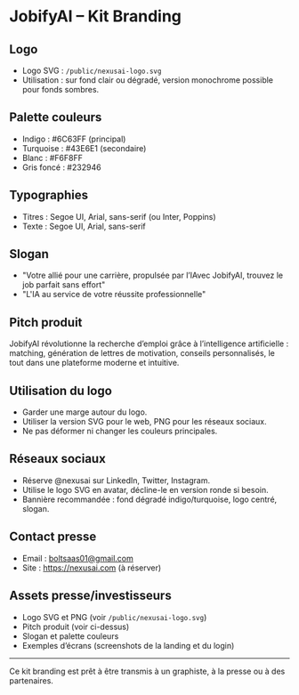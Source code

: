 # JobifyAI – Kit Branding

## Logo
- Logo SVG : `/public/nexusai-logo.svg`
- Utilisation : sur fond clair ou dégradé, version monochrome possible pour fonds sombres.

## Palette couleurs
- Indigo : #6C63FF (principal)
- Turquoise : #43E6E1 (secondaire)
- Blanc : #F6F8FF
- Gris foncé : #232946

## Typographies
- Titres : Segoe UI, Arial, sans-serif (ou Inter, Poppins)
- Texte : Segoe UI, Arial, sans-serif

## Slogan
- "Votre allié pour une carrière, propulsée par l’IAvec JobifyAI, trouvez le job parfait sans effort"
- "L'IA au service de votre réussite professionnelle"

## Pitch produit
JobifyAI révolutionne la recherche d’emploi grâce à l’intelligence artificielle : matching, génération de lettres de motivation, conseils personnalisés, le tout dans une plateforme moderne et intuitive.

## Utilisation du logo
- Garder une marge autour du logo.
- Utiliser la version SVG pour le web, PNG pour les réseaux sociaux.
- Ne pas déformer ni changer les couleurs principales.

## Réseaux sociaux
- Réserve @nexusai sur LinkedIn, Twitter, Instagram.
- Utilise le logo SVG en avatar, décline-le en version ronde si besoin.
- Bannière recommandée : fond dégradé indigo/turquoise, logo centré, slogan.

## Contact presse
- Email : boltsaas01@gmail.com
- Site : https://nexusai.com (à réserver)

## Assets presse/investisseurs
- Logo SVG et PNG (voir `/public/nexusai-logo.svg`)
- Pitch produit (voir ci-dessus)
- Slogan et palette couleurs
- Exemples d’écrans (screenshots de la landing et du login)

---
Ce kit branding est prêt à être transmis à un graphiste, à la presse ou à des partenaires.
